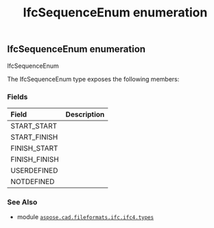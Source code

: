 ﻿---
title: IfcSequenceEnum enumeration
second_title: Aspose.CAD for Python via .NET API References
description: 
type: docs
weight: 3490
url: /python-net/aspose.cad.fileformats.ifc.ifc4.types/ifcsequenceenum/
is_root: false
---

## IfcSequenceEnum enumeration

IfcSequenceEnum



The IfcSequenceEnum type exposes the following members:

### Fields
| Field | Description |
| :- | :- |
| START_START |  |
| START_FINISH |  |
| FINISH_START |  |
| FINISH_FINISH |  |
| USERDEFINED |  |
| NOTDEFINED |  |



### See Also
* module [`aspose.cad.fileformats.ifc.ifc4.types`](..)
